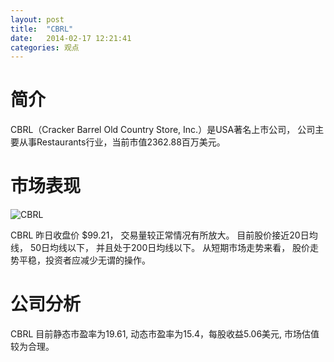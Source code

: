 ```yaml
---
layout: post
title:  "CBRL"
date:   2014-02-17 12:21:41
categories: 观点
---
```


# 简介
CBRL（Cracker Barrel Old Country Store, Inc.）是USA著名上市公司，
公司主要从事Restaurants行业，当前市值2362.88百万美元。

# 市场表现

![CBRL](http://finviz.com/chart.ashx?t=CBRL&ty=c&ta=1&p=d&s=l)

CBRL 昨日收盘价 $99.21，
交易量较正常情况有所放大。
目前股价接近20日均线，
50日均线以下，
并且处于200日均线以下。
从短期市场走势来看，
股价走势平稳，投资者应减少无谓的操作。

# 公司分析
CBRL 目前静态市盈率为19.61, 动态市盈率为15.4，每股收益5.06美元,
市场估值较为合理。
